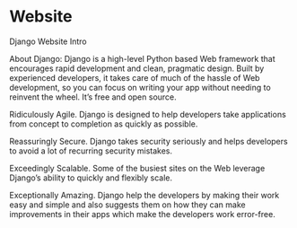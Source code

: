 # Website
Django Website Intro

About Django:
Django is a high-level Python based Web framework that encourages rapid development and clean, pragmatic design. Built by experienced developers, it takes care of much of the hassle of Web development, so you can focus on writing your app without needing to reinvent the wheel. It’s free and open source.

Ridiculously Agile.
Django is designed to help developers take applications from concept to completion as quickly as possible.

Reassuringly Secure.
Django takes security seriously and helps developers to avoid a lot of recurring security mistakes.

Exceedingly Scalable.
Some of the busiest sites on the Web leverage Django’s ability to quickly and flexibly scale.

Exceptionally Amazing.
Django help the developers by making their work easy and simple and also suggests them on how they can make improvements in their apps which make the developers work error-free.
